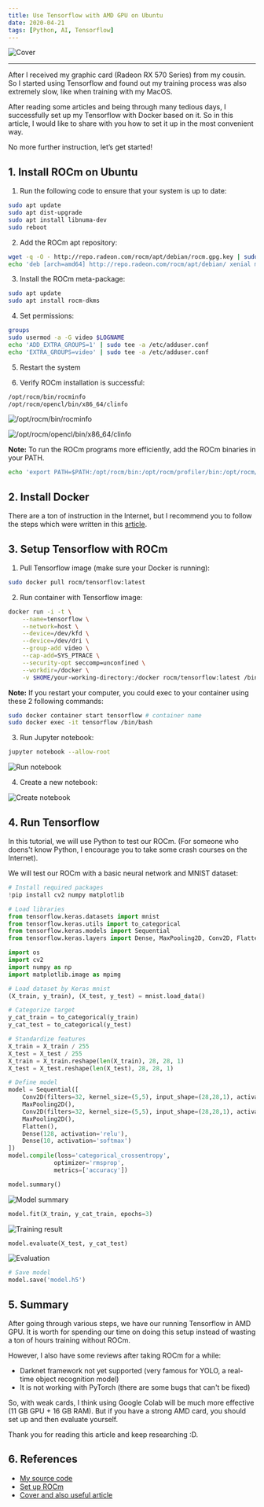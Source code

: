 ```yaml
---
title: Use Tensorflow with AMD GPU on Ubuntu
date: 2020-04-21
tags: [Python, AI, Tensorflow]
---
```


![Cover](/assets/img/2020-04-21/cover.png)

---

After I received my graphic card (Radeon RX 570 Series) from my cousin. So I started using Tensorflow and found out my training process was also extremely slow, like when training with my MacOS.

After reading some articles and being through many tedious days, I successfully set up my Tensorflow with Docker based on it. So in this article, I would like to share with you how to set it up in the most convenient way.

No more further instruction, let’s get started!



## 1. Install ROCm on Ubuntu

1. Run the following code to ensure that your system is up to date:
```bash
sudo apt update
sudo apt dist-upgrade
sudo apt install libnuma-dev
sudo reboot
```

2. Add the ROCm apt repository:
```bash
wget -q -O - http://repo.radeon.com/rocm/apt/debian/rocm.gpg.key | sudo apt-key add -
echo 'deb [arch=amd64] http://repo.radeon.com/rocm/apt/debian/ xenial main' | sudo tee /etc/apt/sources.list.d/rocm.list
```

3. Install the ROCm meta-package:
```bash
sudo apt update
sudo apt install rocm-dkms
```

4. Set permissions:
```bash
groups
sudo usermod -a -G video $LOGNAME
echo 'ADD_EXTRA_GROUPS=1' | sudo tee -a /etc/adduser.conf
echo 'EXTRA_GROUPS=video' | sudo tee -a /etc/adduser.conf
```

5. Restart the system

6. Verify ROCm installation is successful:
```bash
/opt/rocm/bin/rocminfo
/opt/rocm/opencl/bin/x86_64/clinfo
```

![/opt/rocm/bin/rocminfo](/assets/img/2020-04-21/command-1.png)

![/opt/rocm/opencl/bin/x86_64/clinfo](/assets/img/2020-04-21/command-2.png)

__Note:__ To run the ROCm programs more efficiently, add the ROCm binaries in your PATH.
```bash
echo 'export PATH=$PATH:/opt/rocm/bin:/opt/rocm/profiler/bin:/opt/rocm/opencl/bin/x86_64' | sudo tee -a /etc/profile.d/rocm.sh
```



## 2. Install Docker

There are a ton of instruction in the Internet, but I recommend you to follow the steps which were written in this [article](https://do.co/2zcd8NI).



## 3. Setup Tensorflow with ROCm

1. Pull Tensorflow image (make sure your Docker is running):
```bash
sudo docker pull rocm/tensorflow:latest
```

2. Run container with Tensorflow image:
```bash
docker run -i -t \
    --name=tensorflow \
    --network=host \
    --device=/dev/kfd \
    --device=/dev/dri \
    --group-add video \
    --cap-add=SYS_PTRACE \
    --security-opt seccomp=unconfined \
    --workdir=/docker \
    -v $HOME/your-working-directory:/docker rocm/tensorflow:latest /bin/bash
```

__Note:__ If you restart your computer, you could exec to your container using these 2 following commands:
```bash
sudo docker container start tensorflow # container name
sudo docker exec -it tensorflow /bin/bash
```

3. Run Jupyter notebook:
```bash
jupyter notebook --allow-root
```
![Run notebook](/assets/img/2020-04-21/image-1.png)

4. Create a new notebook:

![Create notebook](/assets/img/2020-04-21/image-2.png)

## 4. Run Tensorflow

In this tutorial, we will use Python to test our ROCm. (For someone who doens't know Python, I encourage you to take some crash courses on the Internet).

We will test our ROCm with a basic neural network and MNIST dataset:

```python
# Install required packages
!pip install cv2 numpy matplotlib
```

```python
# Load libraries
from tensorflow.keras.datasets import mnist
from tensorflow.keras.utils import to_categorical
from tensorflow.keras.models import Sequential
from tensorflow.keras.layers import Dense, MaxPooling2D, Conv2D, Flatten

import os
import cv2
import numpy as np
import matplotlib.image as mpimg
```

```python
# Load dataset by Keras mnist
(X_train, y_train), (X_test, y_test) = mnist.load_data()
```

```python
# Categorize target
y_cat_train = to_categorical(y_train)
y_cat_test = to_categorical(y_test)
```

```python
# Standardize features
X_train = X_train / 255
X_test = X_test / 255
X_train = X_train.reshape(len(X_train), 28, 28, 1)
X_test = X_test.reshape(len(X_test), 28, 28, 1)
```

```python
# Define model
model = Sequential([
    Conv2D(filters=32, kernel_size=(5,5), input_shape=(28,28,1), activation='relu'),
    MaxPooling2D(),
    Conv2D(filters=32, kernel_size=(5,5), input_shape=(28,28,1), activation='relu'),
    MaxPooling2D(),
    Flatten(),
    Dense(128, activation='relu'),
    Dense(10, activation='softmax')
])
model.compile(loss='categorical_crossentropy',
             optimizer='rmsprop',
             metrics=['accuracy'])
```

```python
model.summary()
```

![Model summary](/assets/img/2020-04-21/image-3.png)

```python
model.fit(X_train, y_cat_train, epochs=3)
```

![Training result](/assets/img/2020-04-21/image-4.png)

```python
model.evaluate(X_test, y_cat_test)
```

![Evaluation](/assets/img/2020-04-21/image-5.png)

```python
# Save model
model.save('model.h5')
```

## 5. Summary

After going through various steps, we have our running Tensorflow in AMD GPU. It is worth for spending our time on doing this setup instead of wasting a ton of hours training without ROCm.

However, I also have some reviews after taking ROCm for a while:
- Darknet framework not yet supported (very famous for YOLO, a real-time object recognition model)
- It is not working with PyTorch (there are some bugs that can't be fixed)

So, with weak cards, I think using Google Colab will be much more effective (11 GB GPU + 16 GB RAM). But if you have a strong AMD card, you should set up and then evaluate yourself.

Thank you for reading this article and keep researching :D.

## 6. References
- [My source code](https://github.com/tailtq/ml-learning/blob/master/handmade-products/digit-recognition/model.ipynb)
- [Set up ROCm](https://rocm-documentation.readthedocs.io/en/latest/Installation_Guide/Installation-Guide.html)
- [Cover and also useful article](https://towardsdatascience.com/train-neural-networks-using-amd-gpus-and-keras-37189c453878)
